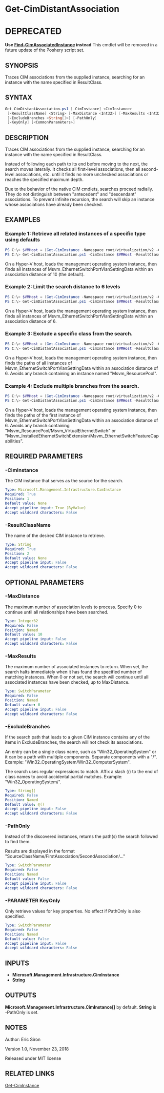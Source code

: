 # Get-CimDistantAssociation

# DEPRECATED
**Use [Find-CimAssociatedInstance](https://github.com/ejsiron/Poshery/blob/master/Docs/Find-CimAssociatedInstance.md) instead**
This cmdlet will be removed in a future update of the Poshery script set.

## SYNOPSIS

Traces CIM associations from the supplied instance, searching for an instance with the name specified in ResultClass.

## SYNTAX

```PowerShell
Get-CimDistantAssociation.ps1 [-CimInstance] <CimInstance>
 [-ResultClassName] <String> [-MaxDistance <Int32>] [-MaxResults <Int32>]
 [-ExcludeBranches <String[]>] [-PathOnly]
 [-KeyOnly] [<CommonParameters>]
```

## DESCRIPTION

Traces CIM associations from the supplied instance, searching for an instance with the name specified in ResultClass.

Instead of following each path to its end before moving to the next, the search moves laterally. It checks all first-level associations, then all second-level associations, etc. until it finds no more unchecked associations or reaches the specified maximum depth.

Due to the behavior of the native CIM cmdlets, searches proceed radially. They do not distinguish between "antecedent" and "descendant" associations. To prevent infinite recursion, the search will skip an instance whose associations have already been checked.

## EXAMPLES

### Example 1: Retrieve all related instances of a specific type using defaults

```PowerShell
PS C:\> $VMHost = (Get-CimInstance -Namespace root/virtualization/v2 -ClassName Msvm_ComputerSystem)[0]
PS C:\> Get-CimDistantAssociation.ps1 -CimInstance $VMHost -ResultClassName Msvm_EthernetSwitchPortVlanSettingData
```

On a Hyper-V host, loads the management operating system instance, then finds all instances of Msvm_EthernetSwitchPortVlanSettingData within an association distance of 10 (the default).

### Example 2: Limit the search distance to 6 levels

```PowerShell
PS C:\> $VMHost = (Get-CimInstance -Namespace root/virtualization/v2 -ClassName Msvm_ComputerSystem)[0]
PS C:\> Get-CimDistantAssociation.ps1 -CimInstance $VMHost -ResultClassName Msvm_EthernetSwitchPortVlanSettingData -MaxDistance 6
```

On a Hyper-V host, loads the management operating system instance, then finds all instances of Msvm_EthernetSwitchPortVlanSettingData within an association distance of 6.

### Example 3: Exclude a specific class from the search.

```PowerShell
PS C:\> $VMHost = (Get-CimInstance -Namespace root/virtualization/v2 -ClassName Msvm_ComputerSystem)[0]
PS C:\> Get-CimDistantAssociation.ps1 -CimInstance $VMHost -ResultClassName Msvm_EthernetSwitchPortVlanSettingData -MaxDistance 6 -ExcludeBranches 'Msvm_ResourcePool' -PathOnly
```

On a Hyper-V host, loads the management operating system instance, then finds the paths of all instances of Msvm_EthernetSwitchPortVlanSettingData within an association distance of 6. Avoids any branch containing an instance named "Msvm_ResourcePool".

### Example 4: Exclude multiple branches from the search.

```PowerShell
PS C:\> $VMHost = (Get-CimInstance -Namespace root/virtualization/v2 -ClassName Msvm_ComputerSystem)[0]
PS C:\> Get-CimDistantAssociation.ps1 -CimInstance $VMHost -ResultClassName Msvm_EthernetSwitchPortVlanSettingData -MaxDistance 6 -ExcludeBranches 'Msvm_ResourcePool/Msvm_VirtualEthernetSwitch', 'Msvm_InstalledEthernetSwitchExtension/Msvm_EthernetSwitchFeatureCapabilities' -PathOnly -MaximumResults 1
```

On a Hyper-V host, loads the management operating system instance, then finds the paths of the first instance of Msvm_EthernetSwitchPortVlanSettingData within an association distance of 6. Avoids any branch containing "Msvm_ResourcePool/Msvm_VirtualEthernetSwitch" or "Msvm_InstalledEthernetSwitchExtension/Msvm_EthernetSwitchFeatureCapabilities".

## REQUIRED PARAMETERS

### -CimInstance

The CIM instance that serves as the source for the search.

```yaml
Type: Microsoft.Management.Infrastructure.CimInstance
Required: True
Position: 1
Default value: None
Accept pipeline input: True (ByValue)
Accept wildcard characters: False
```

### -ResultClassName

The name of the desired CIM instance to retrieve.

```yaml
Type: String
Required: True
Position: 2
Default value: None
Accept pipeline input: False
Accept wildcard characters: False
```

## OPTIONAL PARAMETERS

### -MaxDistance

The maximum number of association levels to process.
Specify 0 to continue until all relationships have been searched.

```yaml
Type: Integer32
Required: False
Position: Named
Default value: 10
Accept pipeline input: False
Accept wildcard characters: False
```

### -MaxResults

The maximum number of associated instances to return.
When set, the search halts immediately when it has found the specified number of matching instances.
When 0 or not set, the search will continue until all associated instances have been checked, up to MaxDistance.

```yaml
Type: SwitchParameter
Required: False
Position: Named
Default value: 0
Accept pipeline input: False
Accept wildcard characters: False
```

### -ExcludeBranches

If the search path that leads to a given CIM instance contains any of the items in ExcludeBranches, the search will not check its associations.

An entry can be a single class name, such as "Win32_OperatingSystem" or it can be a path with multiple components. Separate components with a "/". Example: "Win32_OperatingSystem/Win32_ComputerSystem".

The search uses regular expressions to match. Affix a slash (/) to the end of class names to avoid accidental partial matches. Example: "Win32_OperatingSystem/".

```yaml
Type: String[]
Required: False
Position: Named
Default value: @()
Accept pipeline input: False
Accept wildcard characters: False
```

### -PathOnly

Instead of the discovered instances, returns the path(s) the search followed to find them.

Results are displayed in the format "SourceClassName/FirstAssociation/SecondAssociation/..."

```yaml
Type: SwitchParameter
Required: False
Position: Named
Default value: False
Accept pipeline input: False
Accept wildcard characters: False
```

### -PARAMETER KeyOnly

Only retrieve values for key properties. No effect if PathOnly is also specified.

```yaml
Type: SwitchParameter
Required: False
Position: Named
Default value: False
Accept pipeline input: False
Accept wildcard characters: False
```

## INPUTS

- **Microsoft.Management.Infrastructure.CimInstance**
- **String**

## OUTPUTS

**Microsoft.Management.Infrastructure.CimInstance[]** by default.
**String** is -PathOnly is set.

## NOTES

Author: Eric Siron

Version 1.0, November 23, 2018

Released under MIT license

## RELATED LINKS
[Get-CimInstance](https://docs.microsoft.com/en-us/powershell/module/cimcmdlets/get-ciminstance)